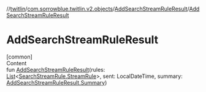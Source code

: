 //[twitlin](../../index.md)/[com.sorrowblue.twitlin.v2.objects](../index.md)/[AddSearchStreamRuleResult](index.md)/[AddSearchStreamRuleResult](-add-search-stream-rule-result.md)



# AddSearchStreamRuleResult  
[common]  
Content  
fun [AddSearchStreamRuleResult](-add-search-stream-rule-result.md)(rules: [List](https://kotlinlang.org/api/latest/jvm/stdlib/kotlin.collections/-list/index.html)<[SearchStreamRule.StreamRule](../-search-stream-rule/-stream-rule/index.md)>, sent: LocalDateTime, summary: [AddSearchStreamRuleResult.Summary](-summary/index.md))  



